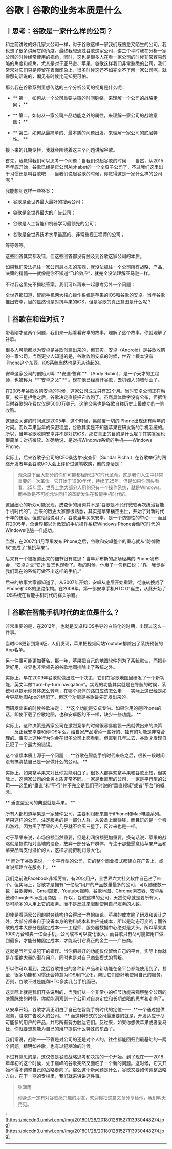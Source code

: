 # 谷歌丨谷歌的业务本质是什么

## 丨思考：谷歌是一家什么样的公司？

和之前讲过的好几家大公司一样，对于谷歌这样一家我们既熟悉又陌生的公司，我也想了很多讲解它的角度。最终我想通过谷歌这家公司，讲三个平时我在分析一家公司的时候经常使用的视角，同时，这也是很多人在看一家公司的时候非常容易忽略的角度和视角。尤其是对于亚马逊、苹果、谷歌这样我们非常熟悉的公司，我们常常对它们只是停留在表面印象上，很多时候这还不如完全不了解一家公司呢。就像那句话说的，偏见有时候比无知更可怕。

那么我在谷歌系列里想传达的三个分析公司的视角是什么呢：

* ** 第一，如何从一个公司重要决策的时间脉络，来理解一个公司的战略走向； ** 

* ** 第二，如何从一家公司产品功能之外的属性，来理解一家公司的战略意图； ** 

* ** 第三，如何从最简单的、最本质的问题出发，来理解一家公司的底层特性。 ** 

接下来的几期专栏，我就会围绕着这三个问题讲解谷歌。

首先，我觉得我们可以思考一个问题：当我们说起谷歌的时候——当然，从2015年年底开始，谷歌已经是母公司Alphabet的一个全资子公司了，不过我们这里出于习惯还是叫谷歌吧——当我们说起谷歌的时候，你觉得这是一家什么样的公司呢？

我能想到这样一些答案：

* 谷歌是全世界最大最好的搜索公司；

* 谷歌是全世界最大的广告公司；

* 谷歌是人工智能和机器学习最领先的公司；

* 谷歌是全世界技术水平最高的、非常重视工程师的公司；

等等等等。 

这些回答其实都没错，但这些回答都没有触及到谷歌这家公司的本质。

如果我们没法抓住一家公司最本质的东西，就没法抓住一个公司所有战略、产品、决策的精髓——就像是你不知道“飞轮效应”，就完全没法理解亚马逊一样。

不过我这里先不揭晓答案。我们可以再来一起思考另外一个问题：

全世界都知道，智能手机两大核心操作系统是苹果的iOS和谷歌的安卓。当年谷歌推出安卓，目的显然也是对抗苹果的iOS，但是谷歌的真正意图是什么呢？

## 丨谷歌在和谁对抗？

带着刚才这两个问题，我们来一起看看安卓的故事。理解了这个故事，你就理解了谷歌。

很多人可能都以为安卓是谷歌创建出来的，但其实，安卓（Android）是谷歌收购的一家公司。当然更少人知道的是，谷歌收购安卓的时候，世界上根本没有iPhone这个东西，iOS系统当然也是无从谈起的。

安卓这家公司的创始人叫  **安迪·鲁宾 ** （Andy Rubin），是一个天才的工程师，也被称为  **“安卓之父” ** 。现在他已经离开谷歌，去机器人领域创业了。

在2005年谷歌收购安卓的时候，这家公司成立只有22个月。当时安卓公司正在融资，被三星拒绝之后，谷歌决定直接把它收购了。虽然具体数字没有公布，但据传当时谷歌的花费仅仅是5000万美元，这笔交易也是谷歌自称历史上最成功的一笔收购。

这里面关键的时间点是2005年，这个时候，离颠覆一切的iPhone出现还有两年的时间。而以苹果当年的保密程度，谷歌其实是不知道苹果在研发新的手机系统的。所以，当年谷歌收购安卓并不是对抗iOS，那它真正的目的是什么呢？其实答案也很简单：对抗微软。准确地说，是对抗Windows系统的手机——Windows Phone。

实际上，后来谷歌子公司的CEO桑达尔·皮查伊（Sundar Pichai）在谷歌举行的网络开发者年会谷歌I/O大会上评价过这笔收购，他的原话是：

> 观众席下面大部分的你们可能都经历过PC时代革命。这是我们人生中非常重要的一次革命。它开始于1980年代，持续了25年。但是如果你回头看看，25年里，世界上绝大部分人用的只有一个操作系统，就是Windows。而谷歌是不可能允许同样的垄断发生在智能手机时代的。

这里细心的听众可能发现，皮查伊的用词并不是“谷歌是不允许微软再次统治智能手机时代的”，后来的历史大家都很熟悉，其实是苹果横空出世，开始了对新时代十年的统治。但这恰恰说明了，谷歌当年买来安卓，是一个防御性的举动——而且在2005年，全世界都以为微软的手机操作系统Windows Phone会像PC时代的Windows电脑一样成功。

当然，在2007年1月苹果发布iPhone之后，谷歌和安卓整个的重心就从“防御微软”变成了“抵抗苹果”。

后来有一个被报道出来的细节很有意思：当年乔布斯的那场经典的iPhone发布会，“安卓之父”安迪·鲁宾也观看了。看的时候，他爆了一句粗口说：“靠，我觉得我们现在的系统可做不出这样的手机。”

后来的故事大家都知道了。从2007年开始，安卓从底层开始重建，彻底转换成了iPhone和iOS的思路架构。在2008年，第一部安卓手机HTC G1诞生，从此开始了iOS系统在智能手机时代的寡头争霸。

## 丨谷歌在智能手机时代的定位是什么？

非常重要的是，在2012年，也就是安卓和iOS争夺的白热化的时期，出现过这么一件事。

当时iOS更新到第6版，人们发现，苹果把视频网站Youtube排除出了系统预装的App名单。

另一件事可能更加著名，那一年，苹果把自己的地图软件列为了系统默认，而把非常好用，业界也非常领先的谷歌地图排除出了系统之外。

实际上，早在2009年谷歌就做出过一个决策，它们在谷歌地图里研发了一个新功能，英文叫做“turn-by-turn navigation”。实现的功能其实就是在导航的时候，系统可以提示你具体怎么转弯，在哪个具体的路口应该怎么走——实际上这已经是如今导航地图App的标配了，但这个功能是谷歌最先研发出来的。

而研发出来的时候谷歌决定：  **这个功能是安卓专供。如果你用的是iPhone的话，即使下载了谷歌地图，也和安卓版的不一样，缺少一些功能。 **

实际上，这种决策是两家公司在激烈竞争的时候很容易脑袋一热就做出来的决策——反正我安卓要和你iOS争么，给自家产品增添一些好的、独有的功能是非常合理的。事实上这种行为你会在很多公司上面看到。但直到几年过去，谷歌才发现自己犯了一个最大的错误。

这个错误本质上源于一个问题：  **谷歌在智能手机时代来临之后，很长一段时间没有搞清楚自己是一家做什么的公司。 **

实际上，如果拿苹果来对比你就能明白了。很多人都喜欢拿苹果和谷歌比较，但实际上，这两家公司的业务本质非常不同。一家是垂直型的公司，一家是平行型的公司——这里的“垂直”和“平行”并不完全是我们平时说的“垂直领域”或者“平台”的概念。

 ** 垂直型公司的典型就是苹果。 **

所有人都知道苹果是一家硬件公司，主要利润都来自于iPhone和Mac电脑系列。苹果这样的公司，注定服务的是一部分人群，从设备上面赚钱，而且玩的是一个零和游戏。因为买了苹果的人几乎就不会买三星了，反过来也是一样。

对于苹果来说，市场份额当然重要，但是利润份额更加重要。换句话说，苹果的战略就是提供相对高端的设备，放弃一部分客户群体，专注于那些愿意给苹果产品和苹果品牌支付溢价的人，这样才能把利润最大化。

 ** 而对于谷歌来说，一个平行型的公司，它的整个商业模式都建立在广告上，或者说都建立在服务上。 **

我们之前说Facebook非常厉害，有20亿用户，全世界六大社交软件自己占了四个。但实际上，谷歌才是拥有“十亿级”用户的产品数量最多的公司，可以随便数一数：谷歌搜索、Gmail邮箱、Youtube视频、谷歌地图、Chrome浏览器、安卓系统和GooglePlay应用商店……所以，谷歌这样的公司，天然使命就是要所有人，尽可能多的人用上它的服务。而不是反过来限制使用自己服务的人数。

即使是看两家公司的财务结构也会得出一样的结论。苹果的成本除了研发和设计之外，大部分都来自于设备本身的物料成本和供应链成本，所以是动态可变的；而谷歌的成本大部分是固定成本——工程师、服务器数据中心绝对是大头。所以苹果卖1000万台和卖一亿台手机，公司成本可以变化很大，而谷歌只有尽可能把用户做到最多，才能分摊固定成本，才能吸引它真正的金主——广告商。

这就是当年安卓犯下的错误。当你把最好的功能仅仅留给自己的平台，实际上你就是在拒绝大量的潜在用户，同时也是对自己商业模式的背叛。

所以你可以看到，之后谷歌推出的各种新产品和新功能在全平台都能使用到了。甚至，很多功能和习惯还会特意为iOS用户优化，帮助它们更好地使用自己的服务。否则，谷歌不过是能帮HTC多卖几台手机而已。

这实际上就是我们开头说到的，当我们从一个非常小的细节功能来观察整个公司的决策脉络的时候，你就能洞察到一个公司对自身定位和长期战略的思考和走向了。

从安卓开始，谷歌才真正明白了自己在智能手机时代的定位——  **一个通过提供服务，赚取广告收入的公司。 ** 而这种模式的公司最重要的就是，开发适应于尽可能多的用户的产品，并尽所有努力触达它们。反过来，如果你想做苹果或者爱马仕，你就要想想能为自己的用户提供什么特殊的东西了。

我们常说，战略——不管是对公司的还是对个人的，往往都能回归到最基础的一两个问题。精明如谷歌，也有过犯糊涂的时候。

不过有意思的是，这仅仅是谷歌战略思考和决策的一个开始。到了现在——2018年年初的这个时候，处于巅峰的谷歌突然又面临了一个新的问题。这时候，它又开始不得不调整自己的战略走向了。那么这个新问题是什么，谷歌又要如何调整战略方向，在下一期的专栏里，我们就来讲讲这件事。

> 张潇雨
> 
> 你身边一定有对谷歌感兴趣的朋友，欢迎你把这篇文章分享给他，我们明天再见。

![https://piccdn3.umiwi.com/img/201801/28/201801281527113930448274.jpg](https://piccdn3.umiwi.com/img/201801/28/201801281527113930448274.jpg)

---

